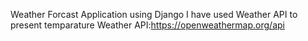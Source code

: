 Weather Forcast Application using Django
I have used Weather API to present temparature 
Weather API:https://openweathermap.org/api
